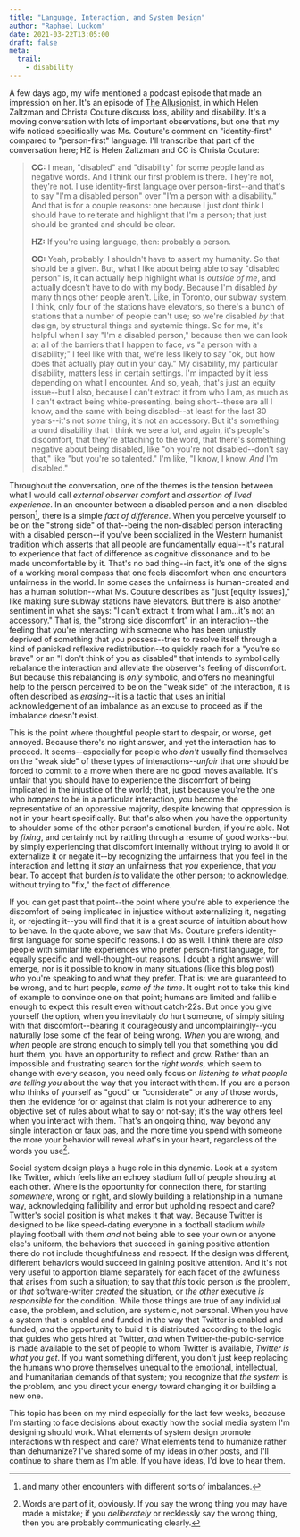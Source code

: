 ```yaml
---
title: "Language, Interaction, and System Design"
author: "Raphael Luckom"
date: 2021-03-22T13:05:00
draft: false
meta:
  trail:
    - disability
---
```

A few days ago, my wife mentioned a podcast episode that made an impression on her. It's an episode of
[The Allusionist](https://www.theallusionist.org/allusionist/additions-losses), in which Helen Zaltzman
and Christa Couture discuss loss, ability and disability. It's a moving conversation
with lots of important observations, but one that my wife noticed specifically was Ms. Couture's comment on
"identity-first" compared to "person-first" language. I'll transcribe that part of the conversation here;
HZ is Helen Zaltzman and CC is Christa Couture:

> __CC:__ I mean, "disabled" and "disability" for some people land as negative words. And I think our first problem is there.
> They're not, they're not. I use identity-first language over person-first--and that's to say "I'm a disabled person" over
> "I'm a person with a disability." And that is for a couple reasons: one because I just dont think I should have to reiterate
> and highlight that I'm a person; that just should be granted and should be clear.
> 
> __HZ:__ If you're using language, then: probably a person.
> 
> __CC:__ Yeah, probably. I shouldn't have to assert my humanity. So that should be a given. But, what I like about being able to say "disabled person"
> is, it can actually help highlight what is _outside of me_, and actually doesn't have to do with my body. Because I'm disabled _by_
> many things other people aren't. Like, in Toronto, our subway system, I think, only four of the stations have elevators, so there's a bunch of
> stations that a number of people can't use; so we're disabled _by_ that design, by structural things and systemic things. So for me,
> it's helpful when I say "I'm a disabled person," because then we can look at all of the barriers that I happen to face, vs "a person with
> a disability;" I feel like with that, we're less likely to say "ok, but how does that actually play out in your day." My disability, my 
> particular disability, matters less in certain settings. I'm impacted by it less depending on what I encounter. And so, yeah, that's just
> an equity issue--but I also, because I can't extract it from who I am, as much as I can't extract being white-presenting, being short--these
> are all I know, and the same with being disabled--at least for the last 30 years--it's not _some_ thing, it's not an accessory. But it's something
> around disability that I think we see a lot, and again, it's people's discomfort, that they're attaching to the word, that there's something
> negative about being disabled, like "oh you're not disabled--don't say that," like "but you're so talented." I'm like, "I know, I know. _And_ I'm
> disabled."

Throughout the conversation, one of the themes is the tension between what I would call _external observer comfort_ and 
_assertion of lived experience_. In an encounter between a disabled person and a non-disabled person[^1], there is a simple
_fact of difference_. When you perceive yourself to be on the "strong side" of that--being the non-disabled person interacting
with a disabled person--if you've been socialized in the Western humanist tradition which asserts that all people are fundamentally
equal--it's natural to experience that fact of difference as cognitive dissonance and to be made uncomfortable by it. That's
no bad thing--in fact, it's one of the signs of a working moral compass that one feels discomfort when one enounters unfairness
in the world. In some cases the unfairness is human-created and has a human solution--what Ms. Couture describes as "just
[equity issues]," like making sure subway stations have elevators. But there is also another sentiment in what she says: "I can't
extract it from what I am...it's not an accessory." That is, the "strong side discomfort" in an interaction--the feeling that you're
interacting with someone who has been unjustly deprived of something that you possess--tries to resolve itself through a kind of
panicked reflexive redistribution--to quickly reach for a "you're so brave" or an "I don't think of you as disabled" that intends
to symbolically rebalance the interaction and alleviate the observer's feeling of discomfort. But because this rebalancing is _only_
symbolic, and offers no meaningful help to the person perceived to be on the "weak side" of the interaction, it is often described as
_erasing_--it is a tactic that uses an initial acknowledgement of an imbalance as an excuse to proceed as if the imbalance doesn't exist.

This is the point where thoughtful people start to despair, or worse, get annoyed. Because there's no right answer, and yet the interaction
has to proceed. It seems--especially for people who _don't_ usually find themselves on the "weak side" of these types of interactions--_unfair_
that one should be forced to commit to a move when there are no good moves available. It's unfair that you should have to experience the
discomfort of being implicated in the injustice of the world; that, just because you're the one who _happens_ to be in a particular interaction,
you become the representative of an oppressive majority, despite knowing that oppression is not in your heart specifically. But that's also
when you have the opportunity to shoulder some of the other person's emotional burden, if you're able. Not by _fixing_, and certainly not by rattling through
a resume of good works--but by simply experiencing that discomfort internally without trying to avoid it or externalize it or negate it--by
recognizing the unfairness that you feel in the interaction and letting it _stay_ an unfairness that _you_ experience, that _you_ bear.
To accept that burden _is_ to validate the other person; to acknowledge, without trying to "fix," the fact of difference.

If you can get past that point--the point where you're able to experience the discomfort of being implicated in injustice without
externalizing it, negating it, or rejecting it--you will find that it is a great source of intuition about how to behave. In the
quote above, we saw that Ms. Couture prefers identity-first language for some specific reasons. I do as well. I think there are
_also_ people with similar life experiences who prefer person-first language, for equally specific and well-thought-out reasons.
I doubt a right answer will emerge, nor is it possible to know in many situations (like this blog post)  _who_  you're speaking to
and what they prefer. That is: we are guaranteed to be wrong, and to hurt people, _some of the time_. It ought not to take this kind of example
to convince one on that point; humans are limited and fallible enough to expect this result even without catch-22s. But once you give yourself
the option, when you inevitably _do_ hurt someone, of simply sitting with that discomfort--bearing it courageously and uncomplainingly--you
naturally lose some of the fear of being wrong. _When_ you are wrong, and _when_ people are strong enough to simply tell you that something you
did hurt them, you have an opportunity to reflect and grow. Rather than an impossible and frustrating search for the _right words_, which seem
to change with every season, you need only focus on _listening to what people are telling you_ about the way that you interact with them.
If you are a person who thinks of yourself as "good" or "considerate" or any of those words, then the evidence for or against that claim
is not your adherence to any objective set of rules about what to say or not-say; it's the way others feel when you interact with them.
That's an ongoing thing, way beyond any single interaction or faux pas, and the more time you spend with someone the more your behavior will
reveal what's in your heart, regardless of the words you use[^2]. 

Social system design plays a huge role in this dynamic. Look at a system like Twitter, which feels like an echoey stadium full of people
shouting at each other. Where is the opportunity for connection there, for starting _somewhere_, wrong or right, and slowly building a relationship
in a humane way, acknowledging fallibility and error but upholding respect and care? Twitter's social position is what makes it that way.
Because Twitter is designed to be like speed-dating everyone in a football stadium _while_ playing football with them _and_ not being able to see your own or anyone else's
uniform, the behaviors that succeed in gaining positive attention there do not include thoughtfulness and respect. If the design was different, different
behaviors would succeed in gaining positive attention. And it's not very useful to apportion blame separately for each facet of the awfulness that
arises from such a situation; to say that _this_ toxic person _is_ the problem, or _that_ software-writer _created_ the situation, or _the other_ executive
_is responsible_ for the condition. While those things are true of any individual case, the problem, and solution, are systemic, not personal. When you
have a system that is enabled and funded in the way that Twitter is enabled and funded, _and_ the opportunity to build it is distributed according to the
logic that guides who gets hired at Twitter, _and_ when Twitter-the-public-service is made available to the set of people to whom Twitter is available,
_Twitter is what you get_. If you want something different, you don't just keep replacing the humans who prove themselves unequal to the emotional,
intellectual, and humanitarian demands of that system; you recognize that _the system_ is the problem, and you direct your energy toward changing
it or building a new one.

This topic has been on my mind especially for the last few weeks, because I'm starting to face decisions about exactly how
the social media system I'm designing should work. What elements of system design promote interactions with respect and care? What elements tend to
humanize rather than dehumanize? I've shared some of my ideas in other posts, and I'll continue to share them as I'm able. If you have ideas, I'd love
to hear them.

[^1]: and many other encounters with different sorts of imbalances.

[^2]: Words are part of it, obviously. If you say the wrong thing you may have made a mistake; if you _deliberately_ or recklessly say the
wrong thing, then you are probably communicating clearly.
